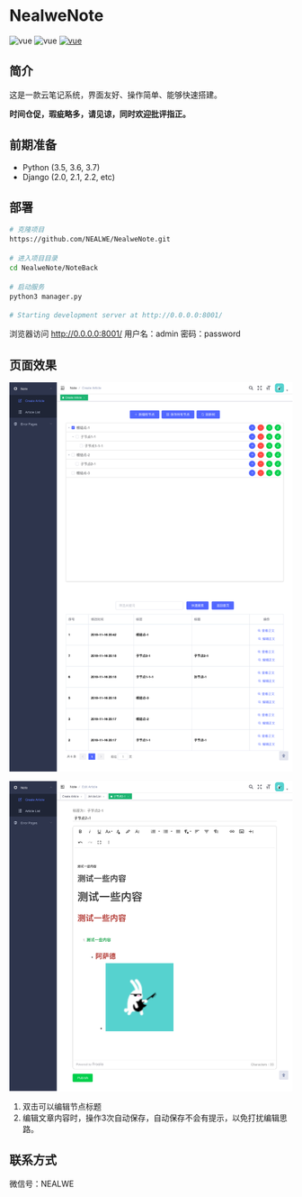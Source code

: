 # NealweNote
<p>
  <a>
    <img src="https://img.shields.io/badge/vue-2.9.6-brightgreen.svg" alt="vue">
  </a>
  <a>
    <img src="https://img.shields.io/badge/python->3.5-brightgreen.svg" alt="vue">
  </a>
  <a href="https://github.com/PanJiaChen/vue-element-admin">
    <img src="https://img.shields.io/badge/vue_element_admin-v4.2.1-brightgreen.svg" alt="vue">
  </a>
 </p>

## 简介

这是一款云笔记系统，界面友好、操作简单、能够快速搭建。

**时间仓促，瑕疵略多，请见谅，同时欢迎批评指正。**

## 前期准备
- Python (3.5, 3.6, 3.7)
- Django (2.0, 2.1, 2.2, etc)

## 部署

```bash
# 克隆项目
https://github.com/NEALWE/NealweNote.git

# 进入项目目录
cd NealweNote/NoteBack

# 启动服务
python3 manager.py

# Starting development server at http://0.0.0.0:8001/
```
浏览器访问 http://0.0.0.0:8001/
用户名：admin
密码：password


## 页面效果
![](https://github.com/NEALWE/NealweNote/blob/master/pic/CreateArticle-Nealwe'sNoteBook.png)

![](https://github.com/NEALWE/NealweNote/blob/master/pic/EditArticle-Nealwe'sNoteBook.png)

1. 双击可以编辑节点标题
2. 编辑文章内容时，操作3次自动保存，自动保存不会有提示，以免打扰编辑思路。

## 联系方式
微信号：NEALWE


